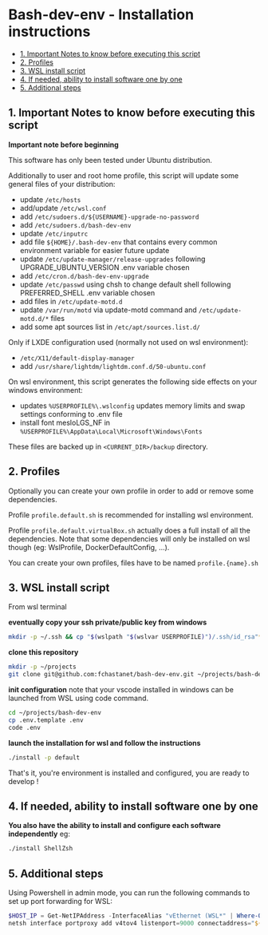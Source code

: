 # Bash-dev-env - Installation instructions

- [1. Important Notes to know before executing this script](#1-important-notes-to-know-before-executing-this-script)
- [2. Profiles](#2-profiles)
- [3. WSL install script](#3-wsl-install-script)
- [4. If needed, ability to install software one by one](#4-if-needed-ability-to-install-software-one-by-one)
- [5. Additional steps](#5-additional-steps)

## 1. Important Notes to know before executing this script

**Important note before beginning**

This software has only been tested under Ubuntu distribution.

Additionally to user and root home profile, this script will update some general
files of your distribution:

- update `/etc/hosts`
- add/update `/etc/wsl.conf`
- add `/etc/sudoers.d/${USERNAME}-upgrade-no-password`
- add `/etc/sudoers.d/bash-dev-env`
- update `/etc/inputrc`
- add file `${HOME}/.bash-dev-env` that contains every common environment
  variable for easier future update
- update `/etc/update-manager/release-upgrades` following UPGRADE_UBUNTU_VERSION
  .env variable chosen
- add `/etc/cron.d/bash-dev-env-upgrade`
- update `/etc/passwd` using chsh to change default shell following
  PREFERRED_SHELL .env variable chosen
- add files in `/etc/update-motd.d`
- update `/var/run/motd` via update-motd command and `/etc/update-motd.d/*`
  files
- add some apt sources list in `/etc/apt/sources.list.d/`

Only if LXDE configuration used (normally not used on wsl environment):

- `/etc/X11/default-display-manager`
- add `/usr/share/lightdm/lightdm.conf.d/50-ubuntu.conf`

On wsl environment, this script generates the following side effects on your
windows environment:

- updates `%USERPROFILE%\.wslconfig` updates memory limits and swap settings
  conforming to .env file
- install font mesloLGS_NF in
  `%USERPROFILE%\AppData\Local\Microsoft\Windows\Fonts`

These files are backed up in `<CURRENT_DIR>/backup` directory.

## 2. Profiles

Optionally you can create your own profile in order to add or remove some
dependencies.

Profile `profile.default.sh` is recommended for installing wsl environment.

Profile `profile.default.virtualBox.sh` actually does a full install of all the
dependencies. Note that some dependencies will only be installed on wsl though
(eg: WslProfile, DockerDefaultConfig, ...).

You can create your own profiles, files have to be named `profile.{name}.sh`

## 3. WSL install script

From wsl terminal

**eventually copy your ssh private/public key from windows**

```sh
mkdir -p ~/.ssh && cp "$(wslpath "$(wslvar USERPROFILE)")/.ssh/id_rsa"* ~/.ssh
```

**clone this repository**

```sh
mkdir -p ~/projects
git clone git@github.com:fchastanet/bash-dev-env.git ~/projects/bash-dev-env
```

**init configuration** note that your vscode installed in windows can be
launched from WSL using code command.

```sh
cd ~/projects/bash-dev-env
cp .env.template .env
code .env
```

**launch the installation for wsl and follow the instructions**

```sh
./install -p default
```

That's it, you're environment is installed and configured, you are ready to
develop !

## 4. If needed, ability to install software one by one

**You also have the ability to install and configure each software
independently** eg:

```sh
./install ShellZsh
```

## 5. Additional steps

Using Powershell in admin mode, you can run the following commands to set up
port forwarding for WSL:

```powershell
$HOST_IP = Get-NetIPAddress -InterfaceAlias "vEthernet (WSL*" | Where-Object { $_.AddressFamily -eq "IPv4" } | Select-Object -ExpandProperty IPAddress
netsh interface portproxy add v4tov4 listenport=9000 connectaddress="${HOST_IP}" connectport=9000
```
